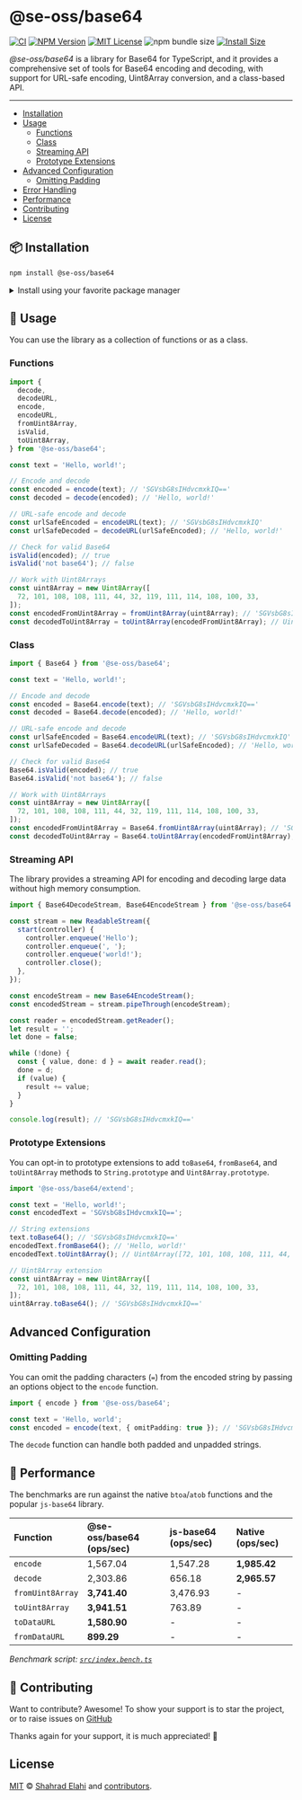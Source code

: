# @se-oss/base64

[![CI](https://github.com/shahradelahi/ts-base64/actions/workflows/ci.yml/badge.svg?branch=main&event=push)](https://github.com/shahradelahi/ts-base64/actions/workflows/ci.yml)
[![NPM Version](https://img.shields.io/npm/v/@se-oss/base64.svg)](https://www.npmjs.com/package/@se-oss/base64)
[![MIT License](https://img.shields.io/badge/License-MIT-blue.svg?style=flat)](/LICENSE)
![npm bundle size](https://img.shields.io/bundlephobia/minzip/@se-oss/base64)
[![Install Size](https://packagephobia.com/badge?p=@se-oss/base64)](https://packagephobia.com/result?p=@se-oss/base64)

_@se-oss/base64_ is a library for Base64 for TypeScript, and it provides a comprehensive set of tools for Base64 encoding and decoding, with support for URL-safe encoding, Uint8Array conversion, and a class-based API.

---

- [Installation](#-installation)
- [Usage](#-usage)
  - [Functions](#functions)
  - [Class](#class)
  - [Streaming API](#streaming-api)
  - [Prototype Extensions](#prototype-extensions)
- [Advanced Configuration](#advanced-configuration)
  - [Omitting Padding](#omitting-padding)
- [Error Handling](#error-handling)
- [Performance](#-performance)
- [Contributing](#-contributing)
- [License](#license)

## 📦 Installation

```bash
npm install @se-oss/base64
```

<details>
<summary>Install using your favorite package manager</summary>

**pnpm**

```bash
pnpm install @se-oss/base64
```

**yarn**

```bash
yarn add @se-oss/base64
```

</details>

## 📖 Usage

You can use the library as a collection of functions or as a class.

### Functions

```typescript
import {
  decode,
  decodeURL,
  encode,
  encodeURL,
  fromUint8Array,
  isValid,
  toUint8Array,
} from '@se-oss/base64';

const text = 'Hello, world!';

// Encode and decode
const encoded = encode(text); // 'SGVsbG8sIHdvcmxkIQ=='
const decoded = decode(encoded); // 'Hello, world!'

// URL-safe encode and decode
const urlSafeEncoded = encodeURL(text); // 'SGVsbG8sIHdvcmxkIQ'
const urlSafeDecoded = decodeURL(urlSafeEncoded); // 'Hello, world!'

// Check for valid Base64
isValid(encoded); // true
isValid('not base64'); // false

// Work with Uint8Arrays
const uint8Array = new Uint8Array([
  72, 101, 108, 108, 111, 44, 32, 119, 111, 114, 108, 100, 33,
]);
const encodedFromUint8Array = fromUint8Array(uint8Array); // 'SGVsbG8sIHdvcmxkIQ=='
const decodedToUint8Array = toUint8Array(encodedFromUint8Array); // Uint8Array([72, 101, 108, 108, 111, 44, 32, 119, 111, 114, 108, 100, 33])
```

### Class

```typescript
import { Base64 } from '@se-oss/base64';

const text = 'Hello, world!';

// Encode and decode
const encoded = Base64.encode(text); // 'SGVsbG8sIHdvcmxkIQ=='
const decoded = Base64.decode(encoded); // 'Hello, world!'

// URL-safe encode and decode
const urlSafeEncoded = Base64.encodeURL(text); // 'SGVsbG8sIHdvcmxkIQ'
const urlSafeDecoded = Base64.decodeURL(urlSafeEncoded); // 'Hello, world!'

// Check for valid Base64
Base64.isValid(encoded); // true
Base64.isValid('not base64'); // false

// Work with Uint8Arrays
const uint8Array = new Uint8Array([
  72, 101, 108, 108, 111, 44, 32, 119, 111, 114, 108, 100, 33,
]);
const encodedFromUint8Array = Base64.fromUint8Array(uint8Array); // 'SGVsbG8sIHdvcmxkIQ=='
const decodedToUint8Array = Base64.toUint8Array(encodedFromUint8Array); // Uint8Array([72, 101, 108, 108, 111, 44, 32, 119, 111, 114, 108, 100, 33])
```

### Streaming API

The library provides a streaming API for encoding and decoding large data without high memory consumption.

```typescript
import { Base64DecodeStream, Base64EncodeStream } from '@se-oss/base64';

const stream = new ReadableStream({
  start(controller) {
    controller.enqueue('Hello');
    controller.enqueue(', ');
    controller.enqueue('world!');
    controller.close();
  },
});

const encodeStream = new Base64EncodeStream();
const encodedStream = stream.pipeThrough(encodeStream);

const reader = encodedStream.getReader();
let result = '';
let done = false;

while (!done) {
  const { value, done: d } = await reader.read();
  done = d;
  if (value) {
    result += value;
  }
}

console.log(result); // 'SGVsbG8sIHdvcmxkIQ=='
```

### Prototype Extensions

You can opt-in to prototype extensions to add `toBase64`, `fromBase64`, and `toUint8Array` methods to `String.prototype` and `Uint8Array.prototype`.

```typescript
import '@se-oss/base64/extend';

const text = 'Hello, world!';
const encodedText = 'SGVsbG8sIHdvcmxkIQ==';

// String extensions
text.toBase64(); // 'SGVsbG8sIHdvcmxkIQ=='
encodedText.fromBase64(); // 'Hello, world!'
encodedText.toUint8Array(); // Uint8Array([72, 101, 108, 108, 111, 44, 32, 119, 111, 114, 108, 100, 33])

// Uint8Array extension
const uint8Array = new Uint8Array([
  72, 101, 108, 108, 111, 44, 32, 119, 111, 114, 108, 100, 33,
]);
uint8Array.toBase64(); // 'SGVsbG8sIHdvcmxkIQ=='
```

## Advanced Configuration

### Omitting Padding

You can omit the padding characters (`=`) from the encoded string by passing an options object to the `encode` function.

```typescript
import { encode } from '@se-oss/base64';

const text = 'Hello, world';
const encoded = encode(text, { omitPadding: true }); // 'SGVsbG8sIHdvcmxk'
```

The `decode` function can handle both padded and unpadded strings.

## 🚀 Performance

The benchmarks are run against the native `btoa`/`atob` functions and the popular `js-base64` library.

| Function         | @se-oss/base64 (ops/sec) | js-base64 (ops/sec) | Native (ops/sec) |
| :--------------- | :----------------------- | :------------------ | :--------------- |
| `encode`         | 1,567.04                 | 1,547.28            | **1,985.42**     |
| `decode`         | 2,303.86                 | 656.18              | **2,965.57**     |
| `fromUint8Array` | **3,741.40**             | 3,476.93            | -                |
| `toUint8Array`   | **3,941.51**             | 763.89              | -                |
| `toDataURL`      | **1,580.90**             | -                   | -                |
| `fromDataURL`    | **899.29**               | -                   | -                |

_Benchmark script: [`src/index.bench.ts`](src/index.bench.ts)_

## 🤝 Contributing

Want to contribute? Awesome! To show your support is to star the project, or to raise issues on [GitHub](https://github.com/shahradelahi/ts-base64)

Thanks again for your support, it is much appreciated! 🙏

## License

[MIT](/LICENSE) © [Shahrad Elahi](https://github.com/shahradelahi) and [contributors](https://github.com/shahradelahi/ts-base64/graphs/contributors).
